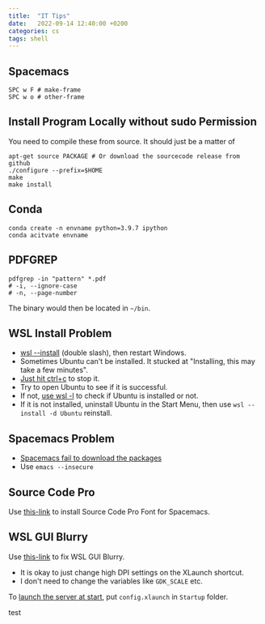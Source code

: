 ```yaml
---
title:  "IT Tips"
date:   2022-09-14 12:40:00 +0200
categories: cs
tags: shell
---
```


## Spacemacs

```
SPC w F # make-frame
SPC w o # other-frame
```

## Install Program Locally without sudo Permission

You need to compile these from source. It should just be a matter of

```
apt-get source PACKAGE # Or download the sourcecode release from github
./configure --prefix=$HOME
make
make install
```

## Conda

```
conda create -n envname python=3.9.7 ipython
conda acitvate envname
```

## PDFGREP

```
pdfgrep -in "pattern" *.pdf
# -i, --ignore-case
# -n, --page-number
```

The binary would then be located in `~/bin`.

## WSL Install Problem

- [wsl --install](https://docs.microsoft.com/en-us/windows/wsl/install) (double slash), then restart Windows.
- Sometimes Ubuntu can't be installed. It stucked at "Installing, this may take a few minutes".
- [Just hit ctrl+c](https://github.com/microsoft/WSL/issues/6405) to stop it.
- Try to open Ubuntu to see if it is successful.
- If not, [use wsl -l](https://docs.microsoft.com/en-us/windows/wsl/faq#how-do-i-uninstall-a-wsl-distribution-) to check if Ubuntu is installed or not.
- If it is not installed, uninstall Ubuntu in the Start Menu, then use `wsl --install -d Ubuntu` reinstall.

## Spacemacs Problem

- [Spacemacs fail to download the packages](https://github.com/syl20bnr/spacemacs/issues/8984)
- Use `emacs --insecure`

## Source Code Pro

Use [this-link](https://askubuntu.com/questions/193072/how-to-use-the-adobe-source-code-pro-font) to install Source Code Pro Font for Spacemacs.

## WSL GUI Blurry

Use [this-link](https://superuser.com/questions/1370361/blurry-fonts-on-using-windows-default-scaling-with-wsl-gui-applications-hidpi) to fix WSL GUI Blurry.

- It is okay to just change high DPI settings on the XLaunch shortcut.
- I don't need to change the variables like `GDK_SCALE` etc.

To [launch the server at start](https://superuser.com/questions/1372854/do-i-launch-the-app-xlaunch-for-every-login-to-use-gui-in-ubuntu-wsl-in-windows), put `config.xlaunch` in `Startup` folder.

test
